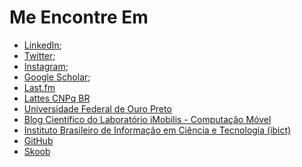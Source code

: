 # Me Encontre Em

- [LinkedIn](www.linkedin.com/in/rodolfolabiapari);
- [Twitter](https://twitter.com/rodolfo_lab);
- [Instagram](https://www.instagram.com/rodolfo_lab/);
- [Google Scholar](https://scholar.google.com/citations?user=wB6tRu0AAAAJ);
- [Last.fm](https://www.last.fm/user/rodolfo_lab)
- [Lattes CNPq BR](http://lattes.cnpq.br/7459046239105308)
- [Universidade Federal de Ouro Preto](https://www.repositorio.ufop.br/handle/123456789/10781)
- [Blog Científico do Laboratório iMobilis - Computação Móvel](https://www2.decom.ufop.br/imobilis/author/rodolfo/)
- [Instituto Brasileiro de Informação em Ciência e Tecnologia (ibict)](https://oasisbr.ibict.br/vufind/Author/Home?author=Guimar%C3%A3es%2C+Rodolfo+Labiapari+Mansur)
- [GitHub](https://github.com/rodolfolabiapari)
- [Skoob](https://www.skoob.com.br/usuario/6695112-rodolfo_lab)
